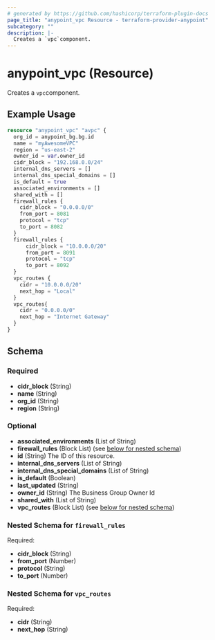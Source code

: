 ```yaml
---
# generated by https://github.com/hashicorp/terraform-plugin-docs
page_title: "anypoint_vpc Resource - terraform-provider-anypoint"
subcategory: ""
description: |-
  Creates a `vpc`component.
---
```


# anypoint_vpc (Resource)

Creates a `vpc`component.

## Example Usage

```terraform
resource "anypoint_vpc" "avpc" {
  org_id = anypoint_bg.bg.id
  name = "myAwesomeVPC"
  region = "us-east-2"
  owner_id = var.owner_id
  cidr_block = "192.168.0.0/24"
  internal_dns_servers = []
  internal_dns_special_domains = []
  is_default = true
  associated_environments = []
  shared_with = []
  firewall_rules {
    cidr_block = "0.0.0.0/0"
    from_port = 8081
    protocol = "tcp"
    to_port = 8082
  }
  firewall_rules {
      cidr_block = "10.0.0.0/20"
      from_port = 8091
      protocol = "tcp"
      to_port = 8092
  }
  vpc_routes {
    cidr = "10.0.0.0/20"
    next_hop = "Local"
  }
  vpc_routes{
    cidr = "0.0.0.0/0"
    next_hop = "Internet Gateway"
  }
}
```

<!-- schema generated by tfplugindocs -->
## Schema

### Required

- **cidr_block** (String)
- **name** (String)
- **org_id** (String)
- **region** (String)

### Optional

- **associated_environments** (List of String)
- **firewall_rules** (Block List) (see [below for nested schema](#nestedblock--firewall_rules))
- **id** (String) The ID of this resource.
- **internal_dns_servers** (List of String)
- **internal_dns_special_domains** (List of String)
- **is_default** (Boolean)
- **last_updated** (String)
- **owner_id** (String) The Business Group Owner Id
- **shared_with** (List of String)
- **vpc_routes** (Block List) (see [below for nested schema](#nestedblock--vpc_routes))

<a id="nestedblock--firewall_rules"></a>
### Nested Schema for `firewall_rules`

Required:

- **cidr_block** (String)
- **from_port** (Number)
- **protocol** (String)
- **to_port** (Number)


<a id="nestedblock--vpc_routes"></a>
### Nested Schema for `vpc_routes`

Required:

- **cidr** (String)
- **next_hop** (String)


